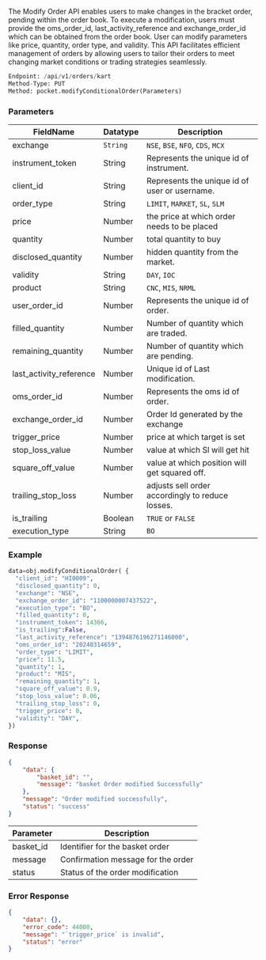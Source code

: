 <!-- ## Modify Bracket Order -->
The Modify Order API enables users to make changes in the bracket order, pending within the order book. To execute a modification, users must provide the oms_order_id, last_activity_reference and exchange_order_id which can be obtained from the order book. User can modify parameters like price, quantity, order type, and validity. This API facilitates efficient management of orders by allowing users to tailor their orders to meet changing market conditions or trading strategies seamlessly.


```python
Endpoint: /api/v1/orders/kart
Method-Type: PUT
Method: pocket.modifyConditionalOrder(Parameters)
```

### Parameters
| FieldName                | Datatype | Description                                       |
|--------------------------|----------|---------------------------------------------------|
| exchange                 | `String`   | `NSE`, `BSE`, `NFO`, `CDS`, `MCX`                          |
| instrument_token         | String   | Represents the unique id of instrument.           |
| client_id                | String   | Represents the unique id of user or username.     |
| order_type               | String   | `LIMIT`, `MARKET`, `SL`, `SLM`                           |
| price              | Number     | the price at which order needs to be placed                                 |
| quantity           | Number     | total quantity to buy                                 |
| disclosed_quantity | Number     | hidden quantity from the market.                      |
| validity                 | String   | `DAY`, `IOC`                                        |
| product                  | String   | `CNC`, `MIS`, `NRML`                                    |
| user_order_id            | Number   | Represents the unique id of order.                |
| filled_quantity          | Number   | Number of quantity which are traded.              |
| remaining_quantity       | Number   | Number of quantity which are pending.             |
| last_activity_reference  | Number   | Unique id of Last modification.                   |
| oms_order_id            | Number   | Represents the oms id of order.                |
| exchange_order_id        | Number   |  Order Id generated by the exchange                                       |
| trigger_price      | Number     | price at which target is set                                 |
| stop_loss_value    | Number     |value at which Sl will get hit                      |
| square_off_value   | Number     | value at which position will get squared off.                       |
| trailing_stop_loss | Number     | adjusts sell order accordingly to reduce losses.                      |
| is_trailing              | Boolean  | `TRUE` or `FALSE`                                     |
| execution_type           | String   | `BO`                                                |


### Example 
```python
data=obj.modifyConditionalOrder( {
  "client_id": "HI0009",
  "disclosed_quantity": 0,
  "exchange": "NSE",
  "exchange_order_id": "1100000007437522",
  "execution_type": "BO",
  "filled_quantity": 0,
  "instrument_token": 14366,
  "is_trailing":False,
  "last_activity_reference": "1394876196271146000",
  "oms_order_id": "20240314659",
  "order_type": "LIMIT",
  "price": 11.5,
  "quantity": 1,
  "product": "MIS",
  "remaining_quantity": 1,
  "square_off_value": 0.9,
  "stop_loss_value": 0.06,
  "trailing_stop_loss": 0,
  "trigger_price": 0,
  "validity": "DAY",
})
```

### Response
```json
{
    "data": {
        "basket_id": "",
        "message": "basket Order modified Successfully"
    },
    "message": "Order modified successfully",
    "status": "success"
}
```

| Parameter           | Description                          |
|---------------|--------------------------------------|
| basket_id     | Identifier for the basket order      |
| message       | Confirmation message for the order   |
| status        | Status of the order modification     |


### Error Response
```json
{
    "data": {},
    "error_code": 44000,
    "message": "`trigger_price` is invalid",
    "status": "error"
}
```
